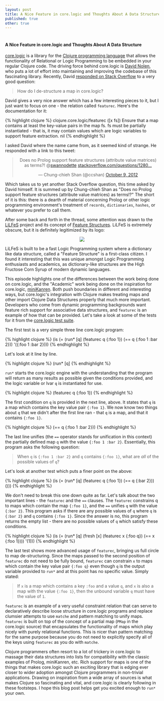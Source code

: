 ```yaml
---
layout: post
title: A Nice Feature in core.logic and Thoughts About A Data Structure
published: true
other: true
---
```

# 
#### A Nice Feature in core.logic and Thoughts About A Data Structure

<a href="http://github.com/clojure/core.logic">core.logic</a> is a library for the <a href="http://clojure.org/">Clojure programming language</a> that allows the functionality of Relational or Logic Programming to be embedded in your regular Clojure code. The driving force behind core.logic is <a href="http://swannodette.github.io/">David Nolen</a>, who puts a lot of effort into maintaining and improving the codebase of this fascinating library. Recently, David <a href="http://stackoverflow.com/questions/15821718/how-do-i-de-structure-a-map-in-core-logic">responded on Stack Overflow</a> to a very good question:

> How do I de-structure a map in core.logic?

David gives a very nice answer which has a few interesting pieces to it, but I just want to focus on one - the relation called `featurec`. Here's the documentation for it:

{% highlight clojure %}
clojure.core.logic/featurec
([x fs])
  Ensure that a map contains at least the key-value pairs
  in the map fs. fs must be partially instantiated - that is,
  it may contain values which are logic variables to support
  feature extraction.
nil
{% endhighlight %}

I asked David where the name came from, as it seemed kind of strange. He responded with a link to this tweet:

<center><blockquote class="twitter-tweet"><p>Does no Prolog support feature structures (attribute value matrices) as terms?! @<a href="https://twitter.com/swannodette">swannodette</a> <a href="http://t.co/Z9HfCCQ7" title="http://stackoverflow.com/questions/12809075/partial-hash-map-unification">stackoverflow.com/questions/1280…</a></p>&mdash; Chung-chieh Shan (@ccshan) <a href="https://twitter.com/ccshan/status/255802743699161089">October 9, 2012</a></blockquote></center>
<script async src="//platform.twitter.com/widgets.js" charset="utf-8"></script>

Which takes us to yet another Stack Overflow question, this time asked by David himself. It is summed up by Chung-chieh Shan as "Does no Prolog support feature structures (attribute value matrices) as terms!?" The short of it is this: there is a dearth of material concerning Prolog or other logic programming environment's treatment of `records`, `dictionaries`, `hashes`, or whatever you prefer to call them.

After some back and forth in the thread, some attention was drawn to the <a href="http://www.nactem.ac.uk/tsujii/lilfes/">LiLFeS</a> project and its concept of <a href="http://www.nactem.ac.uk/tsujii/lilfes/manual/chap3.html">Feature Structures</a>. LiLFeS is extremely obscure, but it is definitely legitimized by its logo:

<center><img src="http://www.nactem.ac.uk/lilfes/lilfes-ninomi.gif"></center>

LiLFeS is built to be a fast Logic Programming system where a dictionary like data structure, called a "Feature Structure" is a first-class citizen. I found it interesting that this was unique amongst Logic Programming enthusiasts and academics, as dictionary-like structures are the High Fructose Corn Syrup of modern dynamic languages.

This episode highlights one of the differences between the work being done on core.logic, and the "Academic" work being done on the inspiration for core.logic, <a href="http://minikanren.org">miniKanren</a>. Both push boundaries in different and interesting ways, but core.logic's integration with Clojure makes treating maps and other import Clojure Data Structures properly that much more important. Developers who come from dynamic programming backgrounds want feature rich support for associative data structures, and `featurec` is an example of how that can be provided. Let's take a look at some of the tests for it from the <a href="https://github.com/clojure/core.logic/blob/master/src/test/clojure/clojure/core/logic/tests.clj#L3146-L3162">core.logic test suite</a>.

The first test is a very simple three line core.logic program:

{% highlight clojure %}
(is (= (run* [q]
         (featurec q {:foo 1})
         (== q {:foo 1 :bar 2}))
       '({:foo 1 :bar 2})))
{% endhighlight %}

Let's look at it line by line.

{% highlight clojure %}
(run* [q]
{% endhighlight %}

`run*` starts the core.logic engine with the understanding that the program will return as many results as possible given the conditions provided, and the logic variable or lvar `q` is instantiated for use.

{% highlight clojure %}
(featurec q {:foo 1})
{% endhighlight %}

The first condition on `q` is provided in the next line, above. It states that `q` is a map which contains the key value pair `{:foo 1}`. We now know two things about `q` that we didn't after the first line ran - that `q` is a map, and that it contains `{:foo 1}`.

{% highlight clojure %}
(== q {:foo 1 :bar 2}))
{% endhighlight %}

The last line unifies (the `==` operator stands for unification in this context) the partially defined map `q` with the value `{:foo 1 :bar 2}`. Essentially, this program asks the following question:

> When `q` is `{:foo 1 :bar 2}` and `q` contains `{:foo 1}`, what are *all* of the possible values of `q`?

Let's look at another test which puts a finer point on the above:

{% highlight clojure %}
(is (= (run* [q]
         (featurec q {:foo 1})
         (== q {:bar 2}))
       ()))
{% endhighlight %}

We don't need to break this one down quite as far. Let's talk about the two important lines - the `featurec` and the `==` clauses. The `featurec` constrains q to maps which contain the map `{:foo 1}`, and the `==` unifies `q` with the value `{:bar 2}`. This program asks if there are any possible values of `q` where `q` is `{:bar 2}` and `q` contains `{:foo 1}`. Since the answer is no, this program returns the empty list - there are no possible values of `q` which satisfy these conditions.

{% highlight clojure %}
(is (= (run* [q]
         (fresh [x]
           (featurec x {:foo q})
           (== x {:foo 1})))
        '(1)))
{% endhighlight %}

The last test shows more advanced usage of `featurec`, bringing us full circle to map de-structuring. Since the maps passed to the second position of `featurec` do not need to be fully bound, `featurec` can constrain `x` to maps which contain the key value pair `{:foo q}` even though `q` is the output variable provided to `run*` and at this point has no specific value. Simply stated:

> If `x` is a map which contains a key `:foo` and a value `q`, and `x` is also a map with the value `{:foo 1}`, then the unbound variable `q` must have the value of `1`.

`featurec` is an example of a very useful constraint relation that can serve to declaratively describe loose structure in core.logic programs and replace clumsier attempts to use `matche` and pattern matching to unify maps. `featurec` is built on top of the concept of a partial map (`PMap` in the core.logic source) that encapsulates the functionality of maps which play nicely with purely relational functions. This is nicer than pattern matching for the same purpose because you do not need to explicitly specify all of the keys using `featurec` as you do with `matche`.

Clojure programmers often resort to a lot of trickery in core.logic to massage their data structures into lists for compatibility with the classic examples of Prolog, miniKanren, etc. Rich support for maps is one of the things that makes core.logic such an exciting library that is edging ever closer to wider adoption amongst Clojure programmers in non-trivial applications. Drawing on inspiration from a wide array of sources is what makes Clojure so fascinating and vital, and core.logic is clearly following in these footsteps. I hope this blog post helps get you excited enough to `run*` your own.


